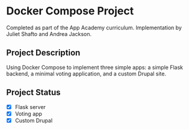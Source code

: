 # Docker Compose Project
Completed as part of the App Academy curriculum. Implementation by Juliet Shafto and Andrea Jackson.

## Project Description
Using Docker Compose to implement three simple apps: a simple Flask backend, a minimal voting application, and a custom Drupal site.

## Project Status
- [x] Flask server
- [x] Voting app
- [x] Custom Drupal
